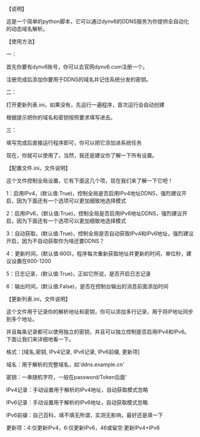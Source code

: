 【说明】

这是一个简单的python脚本，它可以通过dynv6的DDNS服务为你提供全自动化的动态域名解析。

【使用方法】

一：

首先你要有dynv6账号，你可以去官网dynv6.com注册一个。

注册完成后添加你要用于DDNS的域名并记住系统分发的密钥。

二：

打开更新列表.ini，如果没有，先运行一遍程序，首次运行会自动创建

根据提示把你的域名和密钥按照要求填写进去。

三：

填写完成后直接运行程序即可，你可以把它添加进系统任务

现在，你就可以使用了，当然，我还是建议你了解一下所有设置。


【配置文件.ini，文件说明】

这个文件控制全局设置，它有下面这几个项，现在我们来了解一下它吧！

1：启用IPv4，(默认值:True)，控制全局是否启用IPv4地址DDNS，强烈建议开启，因为下面还有一个选项可以更加细致地选择模式

2：启用IPv6，(默认值:True)，控制全局是否启用IPv6地址DDNS，强烈建议开启，因为下面还有一个选项可以更加细致地选择模式

3：自动获取，(默认值:True)，控制全局是否自动获取IPv4和IPv6地址，强烈建议开启，因为不自动获取你为啥还要DDNS？

4：更新时间，(默认值:600)，程序每次重新获取地址并更新的时间，单位秒，建议设置在600-1200

5：日志记录，(默认值:True)，正如它所说，是否开启日志记录

6：输出时间，(默认值:False)，是否在控制台输出的消息前面添加时间


【更新列表.ini，文件说明】

这个文件用于记录你的解析地址和密钥，你可以添加多行记录，用于将IP地址同步到多个地址。

并且每条记录都可以使用独立的密钥，并且可以独立控制是否启用IPv4和IPv6。下面让我们来详细地看一下。



格式：[域名,密钥, IPv4记录, IPv6记录, IPv6前缀, 更新项]

域名：用于解析的完整域名，如'ddns.example.cn'

密钥：一串随机字符，一般在password/Token后面'

IPv4记录：手动设置用于解析的IPv4地址，自动获取模式忽略

IPv6记录：手动设置用于解析的IPv6地址，自动获取模式忽略

IPv6前缀：自己百科，填不填无所谓，实测无影响，最好还是填一下

更新项：4:仅更新IPv4，6:仅更新IPv6，46或留空:更新IPv4+IPv6



